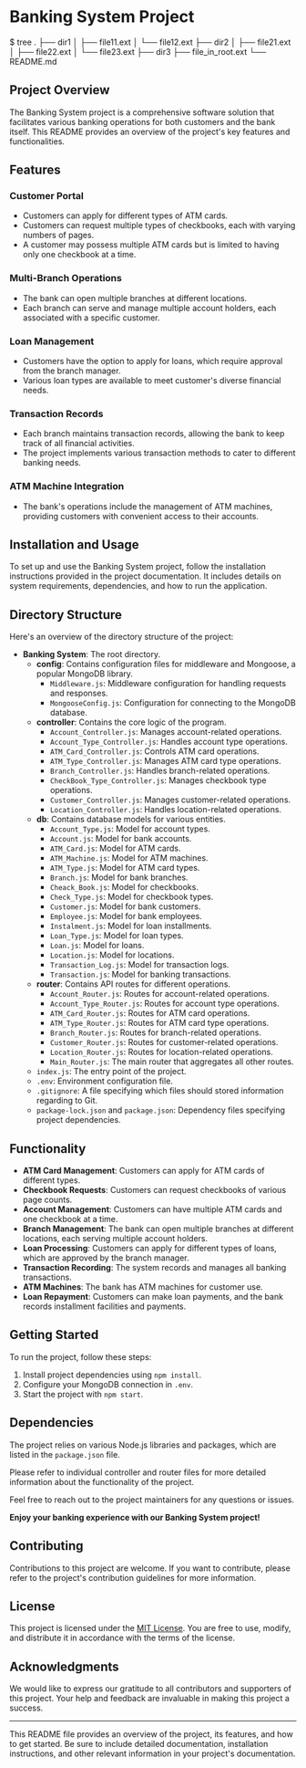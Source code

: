 # Banking System Project
$ tree
.
├── dir1
│   ├── file11.ext
│   └── file12.ext
├── dir2
│   ├── file21.ext
│   ├── file22.ext
│   └── file23.ext
├── dir3
├── file_in_root.ext
└── README.md
## Project Overview

The Banking System project is a comprehensive software solution that facilitates various banking operations for both customers and the bank itself. This README provides an overview of the project's key features and functionalities.

## Features

### Customer Portal

- Customers can apply for different types of ATM cards.
- Customers can request multiple types of checkbooks, each with varying numbers of pages.
- A customer may possess multiple ATM cards but is limited to having only one checkbook at a time.

### Multi-Branch Operations

- The bank can open multiple branches at different locations.
- Each branch can serve and manage multiple account holders, each associated with a specific customer.

### Loan Management

- Customers have the option to apply for loans, which require approval from the branch manager.
- Various loan types are available to meet customer's diverse financial needs.

### Transaction Records

- Each branch maintains transaction records, allowing the bank to keep track of all financial activities.
- The project implements various transaction methods to cater to different banking needs.

### ATM Machine Integration

- The bank's operations include the management of ATM machines, providing customers with convenient access to their accounts.

## Installation and Usage

To set up and use the Banking System project, follow the installation instructions provided in the project documentation. It includes details on system requirements, dependencies, and how to run the application.

## Directory Structure
Here's an overview of the directory structure of the project:

- **Banking System**: The root directory.
  - **config**: Contains configuration files for middleware and Mongoose, a popular MongoDB library.
    - `Middleware.js`: Middleware configuration for handling requests and responses.
    - `MongooseConfig.js`: Configuration for connecting to the MongoDB database.
  - **controller**: Contains the core logic of the program.
    - `Account_Controller.js`: Manages account-related operations.
    - `Account_Type_Controller.js`: Handles account type operations.
    - `ATM_Card_Controller.js`: Controls ATM card operations.
    - `ATM_Type_Controller.js`: Manages ATM card type operations.
    - `Branch_Controller.js`: Handles branch-related operations.
    - `CheckBook_Type_Controller.js`: Manages checkbook type operations.
    - `Customer_Controller.js`: Manages customer-related operations.
    - `Location_Controller.js`: Handles location-related operations.
  - **db**: Contains database models for various entities.
    - `Account_Type.js`: Model for account types.
    - `Account.js`: Model for bank accounts.
    - `ATM_Card.js`: Model for ATM cards.
    - `ATM_Machine.js`: Model for ATM machines.
    - `ATM_Type.js`: Model for ATM card types.
    - `Branch.js`: Model for bank branches.
    - `Cheack_Book.js`: Model for checkbooks.
    - `Check_Type.js`: Model for checkbook types.
    - `Customer.js`: Model for bank customers.
    - `Employee.js`: Model for bank employees.
    - `Instalment.js`: Model for loan installments.
    - `Loan_Type.js`: Model for loan types.
    - `Loan.js`: Model for loans.
    - `Location.js`: Model for locations.
    - `Transaction_Log.js`: Model for transaction logs.
    - `Transaction.js`: Model for banking transactions.
  - **router**: Contains API routes for different operations.
    - `Account_Router.js`: Routes for account-related operations.
    - `Account_Type_Router.js`: Routes for account type operations.
    - `ATM_Card_Router.js`: Routes for ATM card operations.
    - `ATM_Type_Router.js`: Routes for ATM card type operations.
    - `Branch_Router.js`: Routes for branch-related operations.
    - `Customer_Router.js`: Routes for customer-related operations.
    - `Location_Router.js`: Routes for location-related operations.
    - `Main_Router.js`: The main router that aggregates all other routes.
  - `index.js`: The entry point of the project.
  - `.env`: Environment configuration file.
  - `.gitignore`: A file specifying which files should stored information regarding to Git.
  - `package-lock.json` and `package.json`: Dependency files specifying project dependencies.

## Functionality
- **ATM Card Management**: Customers can apply for ATM cards of different types.
- **Checkbook Requests**: Customers can request checkbooks of various page counts.
- **Account Management**: Customers can have multiple ATM cards and one checkbook at a time.
- **Branch Management**: The bank can open multiple branches at different locations, each serving multiple account holders.
- **Loan Processing**: Customers can apply for different types of loans, which are approved by the branch manager.
- **Transaction Recording**: The system records and manages all banking transactions.
- **ATM Machines**: The bank has ATM machines for customer use.
- **Loan Repayment**: Customers can make loan payments, and the bank records installment facilities and payments.

## Getting Started
To run the project, follow these steps:

1. Install project dependencies using `npm install`.
2. Configure your MongoDB connection in `.env`.
3. Start the project with `npm start`.

## Dependencies
The project relies on various Node.js libraries and packages, which are listed in the `package.json` file.

Please refer to individual controller and router files for more detailed information about the functionality of the project.

Feel free to reach out to the project maintainers for any questions or issues.

**Enjoy your banking experience with our Banking System project!**

## Contributing

Contributions to this project are welcome. If you want to contribute, please refer to the project's contribution guidelines for more information.

## License

This project is licensed under the [MIT License](LICENSE). You are free to use, modify, and distribute it in accordance with the terms of the license.

## Acknowledgments

We would like to express our gratitude to all contributors and supporters of this project. Your help and feedback are invaluable in making this project a success.

---

This README file provides an overview of the project, its features, and how to get started. Be sure to include detailed documentation, installation instructions, and other relevant information in your project's documentation.
